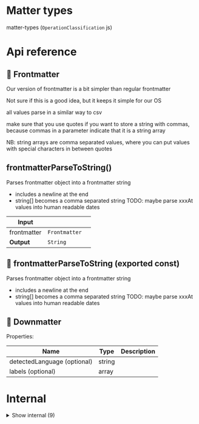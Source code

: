 # Matter types

matter-types (`OperationClassification` js)



# Api reference

## 🔹 Frontmatter

Our version of frontmatter is a bit simpler than regular frontmatter

Not sure if this is a good idea, but it keeps it simple for our OS

all values parse in a similar way to csv

make sure that you use quotes if you want to store a string with commas, because commas in a parameter indicate that it is a string array

NB: string arrays are comma separated values, where you can put values with special characters in between quotes








## frontmatterParseToString()

Parses frontmatter object into a frontmatter string
- includes a newline at the end
- string[] becomes a comma separated string
TODO: maybe parse xxxAt values into human readable dates


| Input      |    |    |
| ---------- | -- | -- |
| frontmatter | `Frontmatter` |  |
| **Output** | `String`   |    |



## 📄 frontmatterParseToString (exported const)

Parses frontmatter object into a frontmatter string
- includes a newline at the end
- string[] becomes a comma separated string
TODO: maybe parse xxxAt values into human readable dates


## 🔹 Downmatter

Properties: 

 | Name | Type | Description |
|---|---|---|
| detectedLanguage (optional) | string |  |
| labels (optional) | array |  |


# Internal

<details><summary>Show internal (9)</summary>
    
  # getFrontmatterValueString()




| Input      |    |    |
| ---------- | -- | -- |
| value (optional) | {  } |  |
| **Output** | {  }   |    |



## quotedOrNot()

For now, simply quote a string if it contains commas

There are probably more edgecases that need to be fixed here


| Input      |    |    |
| ---------- | -- | -- |
| string | string |  |
| **Output** | `String`   |    |



## stringifyNewlines()

| Input      |    |    |
| ---------- | -- | -- |
| string | string |  |
| **Output** |    |    |



## 🔹 FrontmatterValue

## 🔹 MarkdownIndex

This could hold anything that we can index about a markdown-file

It should probably also be posted in the markdown file itself as "downmatter", if that's a good idea





Properties: 

 | Name | Type | Description |
|---|---|---|
| detectedLanguage  | string |  |
| labels  | array |  |



## 📄 getFrontmatterValueString (exported const)

## 📄 quotedOrNot (exported const)

For now, simply quote a string if it contains commas

There are probably more edgecases that need to be fixed here


## 📄 stringifyNewlines (exported const)

## 📄 test (exported const)

  </details>


